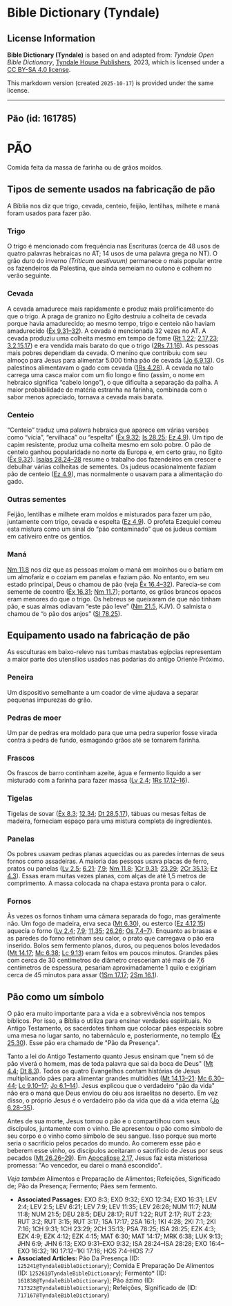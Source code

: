 # Bible Dictionary (Tyndale)

## License Information

**Bible Dictionary (Tyndale)** is based on and adapted from: _Tyndale Open Bible Dictionary_, [Tyndale House Publishers](https://tyndaleopenresources.com/), 2023, which is licensed under a [CC BY-SA 4.0 license](https://creativecommons.org/licenses/by-sa/4.0/legalcode.en).

This markdown version (created `2025-10-17`) is provided under the same license.



--------------------------------

## Pão (id: 161785)

PÃO
===

Comida feita da massa de farinha ou de grãos moídos.

Tipos de semente usados na fabricação de pão
--------------------------------------------

A Bíblia nos diz que trigo, cevada, centeio, feijão, lentilhas, milhete e maná foram usados para fazer pão.

### Trigo

O trigo é mencionado com frequência nas Escrituras (cerca de 48 usos de quatro palavras hebraicas no AT; 14 usos de uma palavra grega no NT). O grão duro do inverno *(Triticum aestivuum)* permanece o mais popular entre os fazendeiros da Palestina, que ainda semeiam no outono e colhem no verão seguinte.

### Cevada

A cevada amadurece mais rapidamente e produz mais prolificamente do que o trigo. A praga de granizo no Egito destruiu a colheita de cevada porque havia amadurecido; ao mesmo tempo, trigo e centeio não haviam amadurecido ([Êx 9\.31–32](https://ref.ly/Exod9:31-Exod9:32)). A cevada é mencionada 32 vezes no AT. A cevada produziu uma colheita mesmo em tempo de fome ([Rt 1\.22](https://ref.ly/Ruth1:22); [2\.17,23](https://ref.ly/Ruth2:17); [3\.2,15,17](https://ref.ly/Ruth3:2)) e era vendida mais barato do que o trigo ([2Rs 7\.1,16](https://ref.ly/2Kgs7:1)). As pessoas mais pobres dependiam da cevada. O menino que contribuiu com seu almoço para Jesus para alimentar 5\.000 tinha pão de cevada ([Jo 6\.9,13](https://ref.ly/John6:9)). Os palestinos alimentavam o gado com cevada ([1Rs 4\.28](https://ref.ly/1Kgs4:28)). A cevada no talo carrega uma casca maior com um fio longo e fino (assim, o nome em hebraico significa “cabelo longo”), o que dificulta a separação da palha. A maior probabilidade de matéria estranha na farinha, combinada com o sabor menos apreciado, tornava a cevada mais barata.

### Centeio

“Centeio” traduz uma palavra hebraica que aparece em várias versões como “vícia”, “ervilhaca” ou “espelta” ([Êx 9\.32](https://ref.ly/Exod9:32); [Is 28\.25](https://ref.ly/Isa28:25); [Ez 4\.9](https://ref.ly/Ezek4:9)). Um tipo de capim resistente, produz uma colheita mesmo em solo pobre. O pão de centeio ganhou popularidade no norte da Europa e, em certo grau, no Egito ([Êx 9\.32](https://ref.ly/Exod9:32)). [Isaías 28\.24–28](https://ref.ly/Isa28:24-Isa28:28) resume o trabalho dos fazendeiros em crescer e debulhar várias colheitas de sementes. Os judeus ocasionalmente faziam pão de centeio ([Ez 4\.9](https://ref.ly/Ezek4:9)), mas normalmente o usavam para a alimentação do gado.

### Outras sementes

Feijão, lentilhas e milhete eram moídos e misturados para fazer um pão, juntamente com trigo, cevada e espelta ([Ez 4\.9](https://ref.ly/Ezek4:9)). O profeta Ezequiel comeu esta mistura como um sinal do “pão contaminado” que os judeus comiam em cativeiro entre os gentios.

### Maná

[Nm 11\.8](https://ref.ly/Num11:8) nos diz que as pessoas moíam o maná em moinhos ou o batiam em um almofariz e o coziam em panelas e faziam pão. No entanto, em seu estado principal, Deus o chamou de pão (veja [Êx 16\.4–32](https://ref.ly/Exod16:4-Exod16:32)). Parecia\-se com semente de coentro ([Êx 16\.31](https://ref.ly/Exod16:31); [Nm 11\.7](https://ref.ly/Num11:7)); portanto, os grãos brancos opacos eram menores do que o trigo. Os hebreus se queixaram de que não tinham pão, e suas almas odiavam “este pão leve” ([Nm 21\.5](https://ref.ly/Num21:5), KJV). O salmista o chamou de “o pão dos anjos” ([Sl 78\.25](https://ref.ly/Ps78:25)).

Equipamento usado na fabricação de pão
--------------------------------------

As esculturas em baixo\-relevo nas tumbas mastabas egípcias representam a maior parte dos utensílios usados nas padarias do antigo Oriente Próximo.

### Peneira

Um dispositivo semelhante a um coador de vime ajudava a separar pequenas impurezas do grão.

### Pedras de moer

Um par de pedras era moldado para que uma pedra superior fosse virada contra a pedra de fundo, esmagando grãos até se tornarem farinha.

### Frascos

Os frascos de barro continham azeite, água e fermento líquido a ser misturado com a farinha para fazer massa ([Lv 2\.4](https://ref.ly/Lev2:4); [1Rs 17\.12–16](https://ref.ly/1Kgs17:12-1Kgs17:16)).

### Tigelas

Tigelas de sovar ([Êx 8\.3](https://ref.ly/Exod8:3); [12\.34](https://ref.ly/Exod12:34); [Dt 28\.5,17](https://ref.ly/Deut28:5)), tábuas ou mesas feitas de madeira, forneciam espaço para uma mistura completa de ingredientes.

### Panelas

Os pobres usavam pedras planas aquecidas ou as paredes internas de seus fornos como assadeiras. A maioria das pessoas usava placas de ferro, pratos ou panelas ([Lv 2\.5](https://ref.ly/Lev2:5); [6\.21](https://ref.ly/Lev6:21); [7\.9](https://ref.ly/Lev7:9); [Nm 11\.8](https://ref.ly/Num11:8); [1Cr 9\.31](https://ref.ly/1Chr9:31); [23\.29](https://ref.ly/1Chr23:29); [2Cr 35\.13](https://ref.ly/2Chr35:13); [Ez 4\.3](https://ref.ly/Ezek4:3)). Essas eram muitas vezes planas, com alças de até 1,5 metros de comprimento. A massa colocada na chapa estava pronta para o calor.

### Fornos

Às vezes os fornos tinham uma câmara separada do fogo, mas geralmente não. Um fogo de madeira, erva seca ([Mt 6\.30](https://ref.ly/Matt6:30)), ou esterco ([Ez 4\.12,15](https://ref.ly/Ezek4:12)) aquecia o forno ([Lv 2\.4](https://ref.ly/Lev2:4); [7\.9](https://ref.ly/Lev7:9); [11\.35](https://ref.ly/Lev11:35); [26\.26](https://ref.ly/Lev26:26); [Os 7\.4–7](https://ref.ly/Hos7:4-Hos7:7)). Enquanto as brasas e as paredes do forno retinham seu calor, o prato que carregava o pão era inserido. Bolos sem fermento planos, duros, ou pequenos bolos levedados ([Mt 14\.17](https://ref.ly/Matt14:17); [Mc 6\.38](https://ref.ly/Mark6:38); [Lc 9\.13](https://ref.ly/Luke9:13)) eram feitos em poucos minutos. Grandes pães com cerca de 30 centímetros de diâmetro cresceriam até mais de 7,6 centímetros de espessura, pesariam aproximadamente 1 quilo e exigiriam cerca de 45 minutos para assar ([1Sm 17\.17](https://ref.ly/1Sam17:17); [2Sm 16\.1](https://ref.ly/2Sam16:1)).

Pão como um símbolo
-------------------

O pão era muito importante para a vida e a sobrevivência nos tempos bíblicos. Por isso, a Bíblia o utiliza para ensinar verdades espirituais. No Antigo Testamento, os sacerdotes tinham que colocar pães especiais sobre uma mesa no lugar santo, no tabernáculo e, posteriormente, no templo ([Êx 25\.30](https://ref.ly/Exod25:30)). Esse pão era chamado de "Pão da Presença". 

Tanto a lei do Antigo Testamento quanto Jesus ensinam que "nem só de pão viverá o homem, mas de toda palavra que sai da boca de Deus" ([Mt 4\.4](https://ref.ly/Matt4:4); [Dt 8\.3](https://ref.ly/Deut8:3)). Todos os quatro Evangelhos contam histórias de Jesus multiplicando pães para alimentar grandes multidões ([Mt 14\.13–21](https://ref.ly/Matt14:13-Matt14:21); [Mc 6\.30–44](https://ref.ly/Mark6:30-Mark6:44); [Lc 9\.10–17](https://ref.ly/Luke9:10-Luke9:17); [Jo 6\.1–14](https://ref.ly/John6:1-John6:14)). Jesus explicou que o verdadeiro "pão da vida" não era o maná que Deus enviou do céu aos israelitas no deserto. Em vez disso, o próprio Jesus é o verdadeiro pão da vida que dá a vida eterna ([Jo 6\.28–35](https://ref.ly/John6:28-John6:35)). 

Antes de sua morte, Jesus tomou o pão e o compartilhou com seus discípulos, juntamente com o vinho. Ele apresentou o pão como símbolo de seu corpo e o vinho como símbolo de seu sangue. Isso porque sua morte seria o sacrifício pelos pecados do mundo. Ao comerem esse pão e beberem esse vinho, os discípulos aceitaram o sacrifício de Jesus por seus pecados ([Mt 26\.26–29](https://ref.ly/Matt26:26-Matt26:29)). Em [Apocalipse 2\.17](https://ref.ly/Rev2:17), Jesus faz esta misteriosa promessa: "Ao vencedor, eu darei o maná escondido".

*Veja também* Alimentos e Preparação de Alimentos; Refeições, Significado de; Pão da Presença; Fermento; Pães sem fermento.

* **Associated Passages:** EXO 8:3; EXO 9:32; EXO 12:34; EXO 16:31; LEV 2:4; LEV 2:5; LEV 6:21; LEV 7:9; LEV 11:35; LEV 26:26; NUM 11:7; NUM 11:8; NUM 21:5; DEU 28:5; DEU 28:17; RUT 1:22; RUT 2:17; RUT 2:23; RUT 3:2; RUT 3:15; RUT 3:17; 1SA 17:17; 2SA 16:1; 1KI 4:28; 2KI 7:1; 2KI 7:16; 1CH 9:31; 1CH 23:29; 2CH 35:13; PSA 78:25; ISA 28:25; EZK 4:3; EZK 4:9; EZK 4:12; EZK 4:15; MAT 6:30; MAT 14:17; MRK 6:38; LUK 9:13; JHN 6:9; JHN 6:13; EXO 9:31–EXO 9:32; ISA 28:24–ISA 28:28; EXO 16:4–EXO 16:32; 1KI 17:12–1KI 17:16; HOS 7:4–HOS 7:7
* **Associated Articles:** Pão Da Presença (ID: `125241@TyndaleBibleDictionary`); Comida E Preparação De Alimentos (ID: `125261@TyndaleBibleDictionary`); Fermento* (ID: `161838@TyndaleBibleDictionary`); Pão ázimo (ID: `717323@TyndaleBibleDictionary`); Refeições, Significado de (ID: `717167@TyndaleBibleDictionary`)

